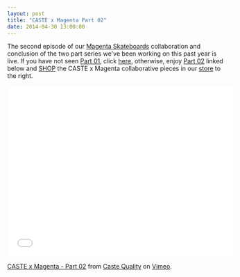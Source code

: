```yaml
---
layout: post
title: "CASTE x Magenta Part 02"
date: 2014-04-30 13:00:00
---
```


<p>The second episode of our&nbsp;<a href="http://www.magentaskateboards.com">Magenta Skateboards</a> collaboration and conclusion of the two part series we&#39;ve been working on this past year is live. If you have not seen <a href="https://vimeo.com/90116548">Part 01</a>, click <a href="https://vimeo.com/90116548">here</a>, otherwise, enjoy <a href="https://vimeo.com/93339618">Part 02</a> linked below and <a href="http://store.castequality.com/">SHOP</a> the CASTE x Magenta collaborative pieces in our <a href="http://store.castequality.com/">store</a> to the right.&nbsp;</p>

<p><iframe allowfullscreen="" frameborder="0" height="393" mozallowfullscreen="" src="//player.vimeo.com/video/93339618" webkitallowfullscreen="" width="524"></iframe></p>

<p><a href="http://vimeo.com/93339618">CASTE x Magenta - Part 02</a> from <a href="http://vimeo.com/user16108071">Caste Quality</a> on <a href="https://vimeo.com">Vimeo</a>.</p>

